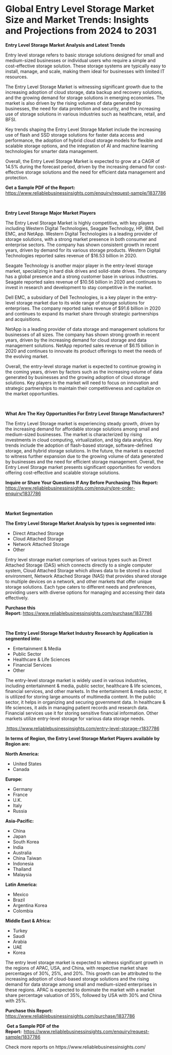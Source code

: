 <p><h1>Global Entry Level Storage Market Size and Market Trends: Insights and Projections from 2024 to 2031</h1></p><p><strong>Entry Level Storage Market Analysis and Latest Trends</strong></p>
<p><p>Entry level storage refers to basic storage solutions designed for small and medium-sized businesses or individual users who require a simple and cost-effective storage solution. These storage systems are typically easy to install, manage, and scale, making them ideal for businesses with limited IT resources.</p><p>The Entry Level Storage Market is witnessing significant growth due to the increasing adoption of cloud storage, data backup and recovery solutions, and the growing demand for storage solutions in emerging economies. The market is also driven by the rising volumes of data generated by businesses, the need for data protection and security, and the increasing use of storage solutions in various industries such as healthcare, retail, and BFSI.</p><p>Key trends shaping the Entry Level Storage Market include the increasing use of flash and SSD storage solutions for faster data access and performance, the adoption of hybrid cloud storage models for flexible and scalable storage options, and the integration of AI and machine learning technologies for smarter data management.</p><p>Overall, the Entry Level Storage Market is expected to grow at a CAGR of 14.5% during the forecast period, driven by the increasing demand for cost-effective storage solutions and the need for efficient data management and protection.</p></p>
<p><strong>Get a Sample PDF of the Report:&nbsp;</strong> <a href="https://www.reliablebusinessinsights.com/enquiry/request-sample/1837786">https://www.reliablebusinessinsights.com/enquiry/request-sample/1837786</a></p>
<p>&nbsp;</p>
<p><strong>Entry Level Storage Major Market Players</strong></p>
<p><p>The Entry Level Storage Market is highly competitive, with key players including Western Digital Technologies, Seagate Technology, HP, IBM, Dell EMC, and NetApp. Western Digital Technologies is a leading provider of storage solutions, with a strong market presence in both consumer and enterprise sectors. The company has shown consistent growth in recent years, driven by demand for its various storage products. Western Digital Technologies reported sales revenue of $16.53 billion in 2020.</p><p>Seagate Technology is another major player in the entry-level storage market, specializing in hard disk drives and solid-state drives. The company has a global presence and a strong customer base in various industries. Seagate reported sales revenue of $10.56 billion in 2020 and continues to invest in research and development to stay competitive in the market.</p><p>Dell EMC, a subsidiary of Dell Technologies, is a key player in the entry-level storage market due to its wide range of storage solutions for enterprises. The company reported sales revenue of $91.6 billion in 2020 and continues to expand its market share through strategic partnerships and acquisitions.</p><p>NetApp is a leading provider of data storage and management solutions for businesses of all sizes. The company has shown strong growth in recent years, driven by the increasing demand for cloud storage and data management solutions. NetApp reported sales revenue of $6.15 billion in 2020 and continues to innovate its product offerings to meet the needs of the evolving market.</p><p>Overall, the entry-level storage market is expected to continue growing in the coming years, driven by factors such as the increasing volume of data generated by businesses and the growing adoption of cloud storage solutions. Key players in the market will need to focus on innovation and strategic partnerships to maintain their competitiveness and capitalize on the market opportunities.</p></p>
<p>&nbsp;</p>
<p><strong>What Are The Key Opportunities For Entry Level Storage Manufacturers?</strong></p>
<p><p>The Entry Level Storage market is experiencing steady growth, driven by the increasing demand for affordable storage solutions among small and medium-sized businesses. The market is characterized by rising investments in cloud computing, virtualization, and big data analytics. Key trends include the adoption of flash-based storage, software-defined storage, and hybrid storage solutions. In the future, the market is expected to witness further expansion due to the growing volume of data generated by businesses and the need for efficient storage management. Overall, the Entry Level Storage market presents significant opportunities for vendors offering cost-effective and scalable storage solutions.</p></p>
<p><strong>Inquire or Share Your Questions If Any Before Purchasing This Report:</strong> <a href="https://www.reliablebusinessinsights.com/enquiry/pre-order-enquiry/1837786">https://www.reliablebusinessinsights.com/enquiry/pre-order-enquiry/1837786</a></p>
<p>&nbsp;</p>
<p><strong>Market Segmentation</strong></p>
<p><strong>The Entry Level Storage Market Analysis by types is segmented into:</strong></p>
<p><ul><li>Direct Attached Storage</li><li>Cloud Attached Storage</li><li>Network Attached Storage</li><li>Other</li></ul></p>
<p><p>Entry level storage market comprises of various types such as Direct Attached Storage (DAS) which connects directly to a single computer system, Cloud Attached Storage which allows data to be stored in a cloud environment, Network Attached Storage (NAS) that provides shared storage to multiple devices on a network, and other markets that offer unique storage solutions. Each type caters to different needs and preferences, providing users with diverse options for managing and accessing their data effectively.</p></p>
<p><strong>Purchase this Report:&nbsp;</strong><a href="https://www.reliablebusinessinsights.com/purchase/1837786">https://www.reliablebusinessinsights.com/purchase/1837786</a></p>
<p>&nbsp;</p>
<p><strong>The Entry Level Storage Market Industry Research by Application is segmented into:</strong></p>
<p><ul><li>Entertainment & Media</li><li>Public Sector</li><li>Healthcare & Life Sciences</li><li>Financial Services</li><li>Other</li></ul></p>
<p><p>The entry-level storage market is widely used in various industries, including entertainment & media, public sector, healthcare & life sciences, financial services, and other markets. In the entertainment & media sector, it is utilized for storing large amounts of multimedia content. In the public sector, it helps in organizing and securing government data. In healthcare & life sciences, it aids in managing patient records and research data. Financial services use it for storing sensitive financial information. Other markets utilize entry-level storage for various data storage needs.</p></p>
<p><a href="https://www.reliablebusinessinsights.com/entry-level-storage-r1837786">&nbsp;https://www.reliablebusinessinsights.com/entry-level-storage-r1837786</a></p>
<p><strong>In terms of Region, the Entry Level Storage Market Players available by Region are:</strong></p>
<p>
    <p> <strong> North America: </strong>
        <ul>
            <li>United States</li>
            <li>Canada</li>
        </ul>
        </p> 
    <p> <strong> Europe: </strong>
        <ul>
            <li>Germany</li>
            <li>France</li>
            <li>U.K.</li>
            <li>Italy</li>
            <li>Russia</li>
        </ul>
        </p> 
    <p> <strong> Asia-Pacific: </strong>
        <ul>
            <li>China</li>
            <li>Japan</li>
            <li>South Korea</li>
            <li>India</li>
            <li>Australia</li>
            <li>China Taiwan</li>
            <li>Indonesia</li>
            <li>Thailand</li>
            <li>Malaysia</li>
        </ul>
        </p> 
    <p> <strong> Latin America: </strong>
        <ul>
            <li>Mexico</li>
            <li>Brazil</li>
            <li>Argentina Korea</li>
            <li>Colombia</li>
        </ul>
        </p> 
    <p> <strong> Middle East & Africa: </strong>
        <ul>
            <li>Turkey</li>
            <li>Saudi</li>
            <li>Arabia</li>
            <li>UAE</li>
            <li>Korea</li>
        </ul>
    </p>
    </p>
<p><p>The entry level storage market is expected to witness significant growth in the regions of APAC, USA, and China, with respective market share percentages of 30%, 25%, and 20%. This growth can be attributed to the increasing adoption of cloud-based storage solutions and the rising demand for data storage among small and medium-sized enterprises in these regions. APAC is expected to dominate the market with a market share percentage valuation of 35%, followed by USA with 30% and China with 25%.</p></p>
<p><strong>Purchase this Report: </strong><a href="https://www.reliablebusinessinsights.com/purchase/1837786">https://www.reliablebusinessinsights.com/purchase/1837786</a></p>
<p>&nbsp;<strong>Get a Sample PDF of the Report:&nbsp;&nbsp;</strong><a href="https://www.reliablebusinessinsights.com/enquiry/request-sample/1837786">https://www.reliablebusinessinsights.com/enquiry/request-sample/1837786</a></p>
<p><strong></strong></p>
<p>Check more reports on https://www.reliablebusinessinsights.com/</p>
